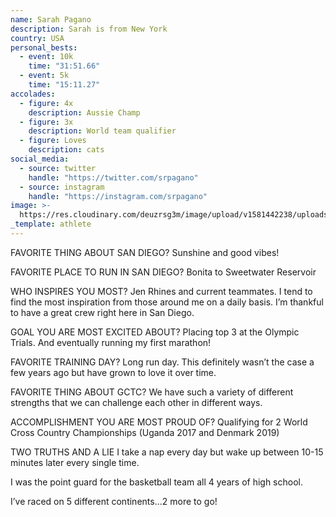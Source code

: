 ```yaml
---
name: Sarah Pagano
description: Sarah is from New York
country: USA
personal_bests:
  - event: 10k
    time: "31:51.66"
  - event: 5k
    time: "15:11.27"
accolades:
  - figure: 4x
    description: Aussie Champ
  - figure: 3x
    description: World team qualifier
  - figure: Loves
    description: cats
social_media:
  - source: twitter
    handle: "https://twitter.com/srpagano"
  - source: instagram
    handle: "https://instagram.com/srpagano"
image: >-
  https://res.cloudinary.com/deuzrsg3m/image/upload/v1581442238/uploads/_DSC2704_cfccjc.jpg
_template: athlete
---
```


FAVORITE THING ABOUT SAN DIEGO?
Sunshine and good vibes!

FAVORITE PLACE TO RUN IN SAN DIEGO?
Bonita to Sweetwater Reservoir

WHO INSPIRES YOU MOST?
Jen Rhines and current teammates. I tend to find the most inspiration from those around me on a daily basis. I’m thankful to have a great crew right here in San Diego.

GOAL YOU ARE MOST EXCITED ABOUT?
Placing top 3 at the Olympic Trials. And eventually running my first marathon!

FAVORITE TRAINING DAY?
Long run day. This definitely wasn’t the case a few years ago but have grown to love it over time.

FAVORITE THING ABOUT GCTC?
We have such a variety of different strengths that we can challenge each other in different ways.

ACCOMPLISHMENT YOU ARE MOST PROUD OF?
Qualifying for 2 World Cross Country Championships (Uganda 2017 and Denmark 2019)

TWO TRUTHS AND A LIE
I take a nap every day but wake up between 10-15 minutes later every single time.

I was the point guard for the basketball team all 4 years of high school.

I’ve raced on 5 different continents...2 more to go!
